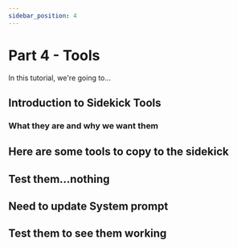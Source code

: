 ```yaml
---
sidebar_position: 4
---
```


# Part 4 - Tools

In this tutorial, we're going to...

## Introduction to Sidekick Tools

### What they are and why we want them

## Here are some tools to copy to the sidekick

## Test them...nothing

## Need to update System prompt

## Test them to see them working
